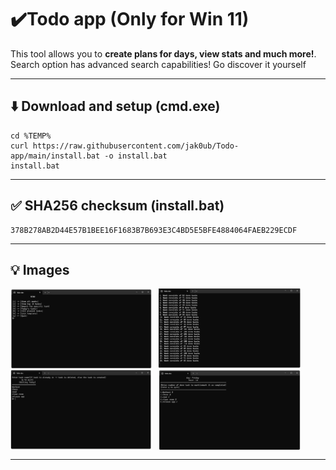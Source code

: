 # ✔️Todo app (Only for Win 11)
This tool allows you to **create plans for days, view stats and much more!**. Search option has advanced search capabilities! Go discover it yourself

---
## ⬇️ Download and setup (cmd.exe)
```cmd.exe
cd %TEMP%
curl https://raw.githubusercontent.com/jak0ub/Todo-app/main/install.bat -o install.bat
install.bat
```
---
## ✅ SHA256 checksum (install.bat)
```
378B278AB2D44E57B1BEE16F1683B7B693E3C4BD5E5BFE4884064FAEB229ECDF
```

---

## 💡 Images

<div style="display: flex; gap: 10px;">
    <img src="https://github.com/jak0ub/Todo-app/blob/main/img/1.png" width="45%" height="45%">
    <img src="https://github.com/jak0ub/Todo-app/blob/main/img/2.png" width="45%" height="45%">
</div>
<div style="display: flex; gap: 10px;">
    <img src="https://github.com/jak0ub/Todo-app/blob/main/img/3.png" width="45%" height="45%">
    <img src="https://github.com/jak0ub/Todo-app/blob/main/img/4.png" width="45%" height="45%">
</div>

---

